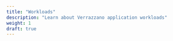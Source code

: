 ```yaml
---
title: "Workloads"
description: "Learn about Verrazzano application workloads"
weight: 1
draft: true
---
```

